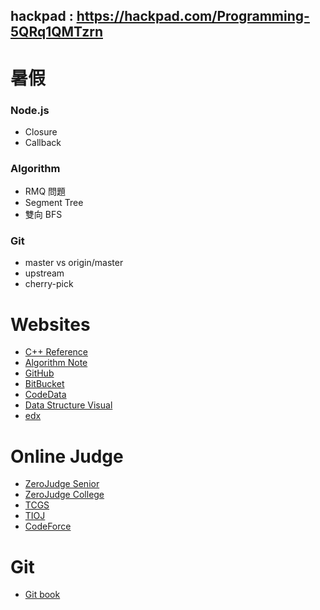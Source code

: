 ## hackpad : https://hackpad.com/Programming-5QRq1QMTzrn

 暑假
===============
### Node.js
+ Closure
+ Callback

### Algorithm
+ RMQ 問題
+ Segment Tree
+ 雙向 BFS

### Git
+ master vs origin/master
+ upstream
+ cherry-pick

Websites
========
- [C++ Reference](http://www.cplusplus.com/reference/)
- [Algorithm Note](http://www.csie.ntnu.edu.tw/~u91029/)
- [GitHub](https://github.com/)
- [BitBucket](https://bitbucket.org/)
- [CodeData](http://www.codedata.com.tw/)
- [Data Structure Visual](http://www.cs.usfca.edu/~galles/visualization/Algorithms.html)
- [edx](https://www.edx.org/)

Online Judge
============
- [ZeroJudge Senior](http://zerojudge.tw/)
- [ZeroJudge College](http://judge.nccucs.org/Problems)
- [TCGS](http://www.tcgs.tc.edu.tw:1218/)
- [TIOJ](http://tioj.ck.tp.edu.tw/problems)
- [CodeForce](http://codeforces.com/)

Git 
============
- [Git book](https://git-scm.com/book/zh-tw/v1)
